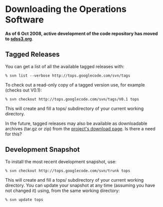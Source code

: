 # Downloading the Operations Software #

**As of 6 Oct 2008, active development of the code repository has moved to [sdss3.org](http://trac.sdss3.org/wiki/TOPS/Downloading)**.

## Tagged Releases ##

You can get a list of all the available tagged releases with:
```
% svn list --verbose http://tops.googlecode.com/svn/tags
```
To check out a read-only copy of a tagged version use, for example (checks out V0.1):
```
% svn checkout http://tops.googlecode.com/svn/tags/V0.1 tops
```
This will create and fill a tops/ subdirectory of your current working directory.

In the future, tagged releases may also be available as downloadable archives (tar.gz or zip) from the [project's download page](http://code.google.com/p/tops/downloads/list). Is there a need for this?

## Development Snapshot ##

To install the most recent development snapshot, use:
```
% svn checkout http://tops.googlecode.com/svn/trunk tops
```
This will create and fill a tops/ subdirectory of your current working directory. You can update your snapshot at any time (assuming you have not changed it) using, from the same working directory:
```
% svn update tops
```